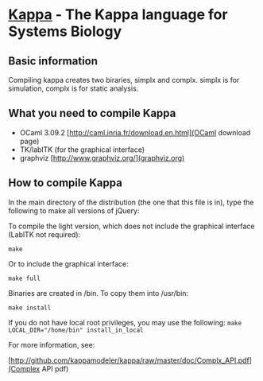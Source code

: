 [Kappa](http://kappalanguage.org/) - The Kappa language for Systems Biology
================================

Basic information
---------------------------------------

Compiling kappa creates two biraries, simplx and complx. simplx is for simulation, complx is for static analysis. 


What you need to compile Kappa
---------------------------------------

* OCaml 3.09.2
[http://caml.inria.fr/download.en.html](OCaml download page)
* TK/lablTK (for the graphical interface)
* graphviz
[http://www.graphviz.org/](graphviz.org)


How to compile Kappa
-----------------------------

In the main directory of the distribution (the one that this file is in), type
the following to make all versions of jQuery:

To compile the light version, which does not include the graphical interface (LablTK not required):

`make`

Or to include the graphical interface:

`make full`

Binaries are created in /bin.
To copy them into /usr/bin:

`make install`

If you do not have local root privileges, you may use the following: 
`make LOCAL_DIR="/home/bin" install_in_local`


For more information, see:

[http://github.com/kappamodeler/kappa/raw/master/doc/Complx_API.pdf](Complex API pdf)

